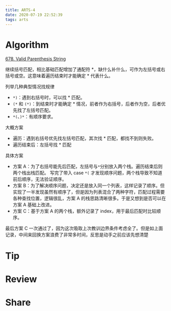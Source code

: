 ```yaml
---
title: ARTS-4
date: 2020-07-19 22:52:39
tags: arts
---
```


# Algorithm

[678. Valid Parenthesis String](https://leetcode.com/problems/valid-parenthesis-string/)

继续括号匹配，相比基础匹配增加了通配符 *，缺什么补什么，可作为左括号或右括号或空。这意味着遍历结束时才能确定 * 代表什么。

列举几种典型情况找规律

- `*)`：遇到右括号时，可以找 * 匹配。
- `(*` 和 `(*)`：到结束时才能确定 * 情况，前者作为右括号，后者作为空，后者优先找了左括号匹配。
- `*(`、`)*`：有顺序要求。

大概方案

- 遍历：遇到右括号优先找左括号匹配，其次找 * 匹配，都找不到则失败。
- 遍历结束后：左括号找 * 匹配

具体方案

- 方案 A：为了右括号能先后匹配，左括号与`*`分别放入两个栈。遍历结束后则两个栈出栈匹配。
  写完了带入 case `*(` 才发现顺序问题，两个栈导致不知道前后顺序，无法验证顺序。
- 方案 B：为了解决顺序问题，决定还是放入同一个列表，这样记录了顺序。但实现了一半发现虽然有顺序了，但是因为列表混合了两种字符，匹配过程需要各种查找位置，逻辑很乱，方案 A 的栈思路清晰很多。于是又想到是否可以在方案 A 基础上改进。
- 方案 C：基于方案 A 的两个栈，额外记录了 index，用于最后匹配时比较顺序。

最后方案 C 一次通过了，因为这次吸取上次教训边界条件考虑全了。但是如上面记录，中间来回换方案浪费了非常多时间，反思是动手之前应该先想清楚



# Tip




# Review


# Share
